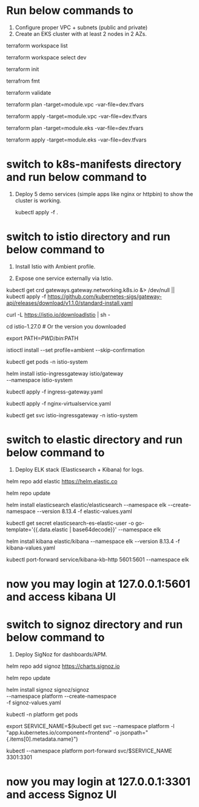 # Run below commands to
1. Configure proper VPC + subnets (public and private) 
2. Create an EKS cluster with at least 2 nodes in 2 AZs.

terraform workspace list

terraform workspace select dev

terraform init

terrafrom fmt

terraform validate

terraform plan -target=module.vpc -var-file=dev.tfvars

terraform apply -target=module.vpc -var-file=dev.tfvars

terraform plan -target=module.eks -var-file=dev.tfvars

terraform apply -target=module.eks -var-file=dev.tfvars

# switch to k8s-manifests directory and run below command to

1. Deploy 5 demo services (simple apps like nginx or httpbin) to show the cluster is working.

   kubectl apply -f .

# switch to istio directory and run below command to

1. Install Istio with Ambient profile.

2. Expose one service externally via Istio.

  kubectl get crd gateways.gateway.networking.k8s.io &> /dev/null || \
  kubectl apply -f https://github.com/kubernetes-sigs/gateway-api/releases/download/v1.1.0/standard-install.yaml

  curl -L https://istio.io/downloadIstio | sh -

  cd istio-1.27.0  # Or the version you downloaded

  export PATH=$PWD/bin:$PATH

  istioctl install --set profile=ambient --skip-confirmation

  kubectl get pods -n istio-system

  helm install istio-ingressgateway istio/gateway \
  --namespace istio-system
  
  kubectl apply -f ingress-gateway.yaml
  
  kubectl apply -f nginx-virtualservice.yaml
  
  kubectl get svc istio-ingressgateway -n istio-system

# switch to elastic directory and run below command to
1. Deploy ELK stack (Elasticsearch + Kibana) for logs.

  helm repo add elastic https://helm.elastic.co

  helm repo update
  
  helm install elasticsearch elastic/elasticsearch --namespace elk --create-namespace --version 8.13.4 -f elastic-values.yaml
  
  kubectl get secret elasticsearch-es-elastic-user -o go-template='{{.data.elastic | base64decode}}' --namespace elk
  
  helm install kibana elastic/kibana --namespace elk --version 8.13.4 -f kibana-values.yaml
  
  kubectl port-forward service/kibana-kb-http 5601:5601 --namespace elk

# now you may login at 127.0.0.1:5601 and access kibana UI

# switch to signoz directory and run below command to
1. Deploy SigNoz for dashboards/APM.

  helm repo add signoz https://charts.signoz.io

  helm repo update

  helm install signoz signoz/signoz \
  --namespace platform --create-namespace \
  -f signoz-values.yaml
  
  kubectl -n platform get pods
  
  export SERVICE_NAME=$(kubectl get svc --namespace platform -l "app.kubernetes.io/component=frontend" -o jsonpath="{.items[0].metadata.name}")
  
  kubectl --namespace platform port-forward svc/$SERVICE_NAME 3301:3301

# now you may login at 127.0.0.1:3301 and access Signoz UI
